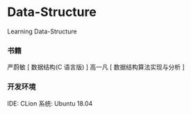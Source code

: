 # Data-Structure
Learning Data-Structure
### 书籍

严蔚敏 [ 数据结构(C 语言版) ]
高一凡 [ 数据结构算法实现与分析 ]

### 开发环境

IDE: CLion
系统: Ubuntu 18.04